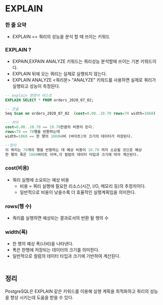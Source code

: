 # EXPLAIN

### 한 줄 요약

- EXPLAIN == 쿼리의 성능을 분석 할 때 쓰이는 키워드

### EXPLAIN ?

- EXPAIN,EXPAIN ANALYZE 키워드는 쿼리성능 분석할때 쓰이는 기본 키워드이다.
- EXPLAIN 뒤에 오는 쿼리는 실제로 실행되지 않는다.
- EXPLAIN ANALYZE <쿼리문> “ANALYZE” 키워드를 사용하면 실제로 쿼리가 실행되고 성능이 측정된다.

```sql
-- explain 명령어 테스트
EXPLAIN SELECT * FROM orders_2020_07_02;

-- 콘솔
Seq Scan on orders_2020_07_02  (cost=0.00..10.70 rows=70 width=1060)

-- 의미
cost=0.00..10.70 == 10.70만큼의 비용이 든다.
rows=70 == 70행을 반환하는데
width=1060 == 한 행의 1060너비 (바이트)의 크기의 데이터가 저장된다.

--정리
이 쿼리는 70개의 행을 반환하는 데 예상 비용이 10.70 까지 소요될 것으로 예상
한 행의 폭은 1060바이트 이며,각 컬럼의 데이터 타입과 크기에 따라 계산된다.

```

### cost(비용)

- 쿼리 실행에 소요되는 예상 비용
  - 비용 = 쿼리 실행에 필요한 리소스(시간, I/O, 메모리 등)의 추정치이다.
  - 일반적으로 비용이 낮을수록 더 효율적인 실행계획임을 의미한다.

### rows(행 수)

- 쿼리를 실행하면 예상되는 결과로서의 반환 될 행의 수

### width(폭)

- 한 행의 예상 폭(너비)을 나타낸다.
- 폭은 한행에 저장되는 데이터의 크기를 의미한다.
- 일반적으로 컬럼의 데이터 타입과 크기에 기반하여 계산된다.
  <br><br>

## 정리

PostgreSQL은 EXPLAIN 같은 키워드를 이용해 실행 계획을 최적화하고 쿼리의 성능을 향상 시키는데 도움을 받을 수 있다.
